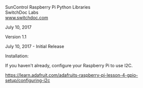 SunControl Raspberry Pi Python Libraries<BR>
SwitchDoc Labs<BR>
www.switchdoc.com<BR>

July 10, 2017

Version 1.1

July 10, 2017 - Initial Release  

Installation:

If you haven't already, configure your Raspberry Pi to use I2C.

https://learn.adafruit.com/adafruits-raspberry-pi-lesson-4-gpio-setup/configuring-i2c




